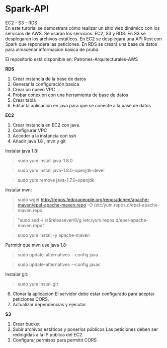 # Spark-API
EC2 - S3 - RDS
<br>
En este turorial se demostrara cómo realizar un sitio web dinámico con los servicios de AWS. Se usaran los servicios: EC2, S3 y RDS. 
En S3 se desplegaran los archivos estáticos. 
En EC2 se desplegará una API Rest con Spark que repondera las peticiones. 
En RDS se creará una base de datos para almacenar informacion basica de pruba. 

El repositorio está disponible en: Patrones-Arquitecturales-AWS

**RDS**

1. Crear instancia de la base de datos 
2. Generar la configuración basica 
3. Crear un nuevo VPC 
4. Probar conexión con una herramienta de base de datos 
5. Crear tabla 
6. Editar la aplicación en java para que se conecte a la base de datos

**EC2**
1. Crear instancia en EC2 con java. 
2. Configrurar VPC 
4. Acceder a la instancia con ssh 
5. Añadir java 1.8 , mvn y git

Instalar java 1.8:

>sudo yum install java-1.8.0 

>sudo yum install java-1.8.0-openjdk-devel 

>sudo yum remove java-1.7.0-openjdk

Instalar mvn:

>sudo wget http://repos.fedorapeople.org/repos/dchen/apache-maven/epel-apache-maven.repo -O /etc/yum.repos.d/epel-apache-maven.repo 

> "sudo sed -i s/\$releasever/6/g /etc/yum.repos.d/epel-apache-maven.repo"

>sudo yum install -y apache-maven

Permitir que mvn use java 1.8:

>sudo update-alternatives --config java 

>sudo update-alternatives --config javac

Instalar git:

>sudo yum install git

6. Clonar la aplicacion 
El servidor debe estar configurado para aceptar peticiones CORS. 
7. Actualizar dependencias y ejecutar


**S3**
1. Crear bucket 
2. Subir archivos estáticos y ponerlos públicos Las peticiones deben ser redirigidas a la IP publica del EC2. 
3. Configurar permisos para permitit CORS
